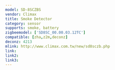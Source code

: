 ```yaml
---
model: SD-8SCZBS
vendor: Climax
title: Smoke Detector 
category: sensor
supports: smoke, battery
zigbeemodel: ['SD8SC_00.00.03.12TC']
compatible: [zha,z2m,deconz]
deconz: 4213
mlink: http://www.climax.com.tw/new/sd8sczb.php
link: 
link2: 
link3: 
---
```


